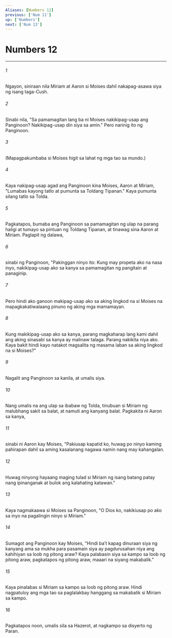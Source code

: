```yaml
---
Aliases: [Numbers 12]
previous: ['Num 11']
up: ['Numbers']
next: ['Num 13']
---
```

# Numbers 12

***


###### 1 


Ngayon, siniraan nila Miriam at Aaron si Moises dahil nakapag-asawa siya ng isang taga-Cush. 


###### 2 


Sinabi nila, "Sa pamamagitan lang ba ni Moises nakikipag-usap ang Panginoon? Nakikipag-usap din siya sa amin." Pero narinig ito ng Panginoon. 


###### 3 


(Mapagpakumbaba si Moises higit sa lahat ng mga tao sa mundo.) 


###### 4 


Kaya nakipag-usap agad ang Panginoon kina Moises, Aaron at Miriam, "Lumabas kayong tatlo at pumunta sa Toldang Tipanan." Kaya pumunta silang tatlo sa Tolda. 


###### 5 


Pagkatapos, bumaba ang Panginoon sa pamamagitan ng ulap na parang haligi at tumayo sa pintuan ng Toldang Tipanan, at tinawag sina Aaron at Miriam. Paglapit ng dalawa, 


###### 6 


sinabi ng Panginoon, "Pakinggan ninyo ito: Kung may propeta ako na nasa inyo, nakikipag-usap ako sa kanya sa pamamagitan ng pangitain at panaginip. 


###### 7 


Pero hindi ako ganoon makipag-usap ako sa aking lingkod na si Moises na mapagkakatiwalaang pinuno ng aking mga mamamayan. 


###### 8 


Kung makikipag-usap ako sa kanya, parang magkaharap lang kami dahil ang aking sinasabi sa kanya ay malinaw talaga. Parang nakikita niya ako. Kaya bakit hindi kayo natakot magsalita ng masama laban sa aking lingkod na si Moises?" 


###### 9 


Nagalit ang Panginoon sa kanila, at umalis siya. 


###### 10 


Nang umalis na ang ulap sa ibabaw ng Tolda, tinubuan si Miriam ng malubhang sakit sa balat, at namuti ang kanyang balat. Pagkakita ni Aaron sa kanya, 


###### 11 


sinabi ni Aaron kay Moises, "Pakiusap kapatid ko, huwag po ninyo kaming pahirapan dahil sa aming kasalanang nagawa namin nang may kahangalan. 


###### 12 


Huwag ninyong hayaang maging tulad si Miriam ng isang batang patay nang ipinanganak at bulok ang kalahating katawan." 


###### 13 


Kaya nagmakaawa si Moises sa Panginoon, "O Dios ko, nakikiusap po ako sa inyo na pagalingin ninyo si Miriam." 


###### 14 


Sumagot ang Panginoon kay Moises, "Hindi baʼt kapag dinuraan siya ng kanyang ama sa mukha para pasamain siya ay pagdurusahan niya ang kahihiyan sa loob ng pitong araw? Kaya palabasin siya sa kampo sa loob ng pitong araw, pagkatapos ng pitong araw, maaari na siyang makabalik." 


###### 15 


Kaya pinalabas si Miriam sa kampo sa loob ng pitong araw. Hindi nagpatuloy ang mga tao sa paglalakbay hanggang sa makabalik si Miriam sa kampo. 


###### 16 


Pagkatapos noon, umalis sila sa Hazerot, at nagkampo sa disyerto ng Paran.
